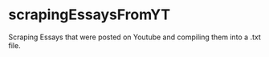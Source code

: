 # scrapingEssaysFromYT
Scraping Essays that were posted on Youtube and compiling them into a .txt file. 
